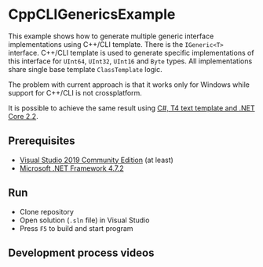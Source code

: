 # CppCLIGenericsExample
This example shows how to generate multiple generic interface implementations using C++/CLI template. There is the `IGeneric<T>` interface. C++/CLI template is used to generate specific implementations of this interface for `UInt64`, `UInt32`, `UInt16` and `Byte` types. All implementations share single base template `ClassTemplate` logic.

The problem with current approach is that it works only for Windows while support for C++/CLI is not crossplatform.

It is possible to achieve the same result using [C#, T4 text template and .NET Core 2.2](https://github.com/Konard/T4GenericsExample).

## Prerequisites
* [Visual Studio 2019 Community Edition](https://visualstudio.microsoft.com/vs/) (at least)
* [Microsoft .NET Framework 4.7.2](https://dotnet.microsoft.com/download/dotnet-framework/net472)

## Run
* Clone repository
* Open solution (`.sln` file) in Visual Studio
* Press `F5` to build and start program

## Development process videos
